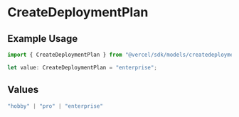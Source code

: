 # CreateDeploymentPlan

## Example Usage

```typescript
import { CreateDeploymentPlan } from "@vercel/sdk/models/createdeploymentop.js";

let value: CreateDeploymentPlan = "enterprise";
```

## Values

```typescript
"hobby" | "pro" | "enterprise"
```